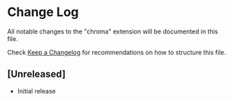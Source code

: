 # Change Log

All notable changes to the "chroma" extension will be documented in this file.

Check [Keep a Changelog](http://keepachangelog.com/) for recommendations on how to structure this file.

## [Unreleased]

- Initial release